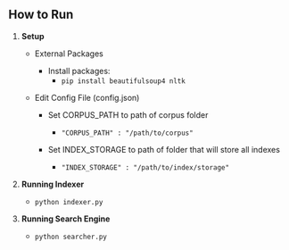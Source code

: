 ## How to Run

1.  **Setup**
      - External Packages
          - Install packages:
    	   	- `pip install beautifulsoup4 nltk`
    	
      - Edit Config File (config.json)
    	  - Set CORPUS_PATH to path of corpus folder
    	    -  `"CORPUS_PATH" : "/path/to/corpus"`
        
        - Set INDEX_STORAGE to path of folder that will store all indexes
          - `"INDEX_STORAGE" : "/path/to/index/storage"`
   
2. **Running Indexer**
    - `python indexer.py`


3. **Running Search Engine**
    - `python searcher.py`
